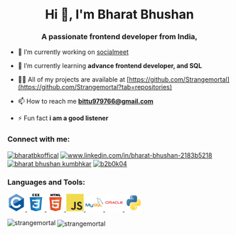<h1 align="center">Hi 👋, I'm Bharat Bhushan</h1>
<h3 align="center">A passionate frontend developer from India,</h3>

- 🔭 I’m currently working on [socialmeet](https://socialsmeet.netlify.app/)

- 🌱 I’m currently learning **advance frontend developer, and SQL**

- 👨‍💻 All of my projects are available at [https://github.com/Strangemortal](https://github.com/Strangemortal?tab=repositories)

- 📫 How to reach me **bittu979766@gmail.com**

- ⚡ Fun fact **i am a good listener**

<h3 align="left">Connect with me:</h3>
<p align="left">
<a href="https://twitter.com/bharatbkoffical" target="blank"><img align="center" src="https://raw.githubusercontent.com/rahuldkjain/github-profile-readme-generator/master/src/images/icons/Social/twitter.svg" alt="bharatbkoffical" height="30" width="40" /></a>
<a href="www.linkedin.com/in/bharat-bhushan-2183b5218" target="blank"><img align="center" src="https://raw.githubusercontent.com/rahuldkjain/github-profile-readme-generator/master/src/images/icons/Social/linked-in-alt.svg" alt="www.linkedin.com/in/bharat-bhushan-2183b5218" height="30" width="40" /></a>
<a href="https://fb.com/bharat bhushan kumbhkar" target="blank"><img align="center" src="https://raw.githubusercontent.com/rahuldkjain/github-profile-readme-generator/master/src/images/icons/Social/facebook.svg" alt="bharat bhushan kumbhkar" height="30" width="40" /></a>
<a href="https://instagram.com/b2b0k04" target="blank"><img align="center" src="https://raw.githubusercontent.com/rahuldkjain/github-profile-readme-generator/master/src/images/icons/Social/instagram.svg" alt="b2b0k04" height="30" width="40" /></a>
</p>

<h3 align="left">Languages and Tools:</h3>
<p align="left"> <a href="https://www.cprogramming.com/" target="_blank" rel="noreferrer"> <img src="https://raw.githubusercontent.com/devicons/devicon/master/icons/c/c-original.svg" alt="c" width="40" height="40"/> </a> <a href="https://www.w3schools.com/css/" target="_blank" rel="noreferrer"> <img src="https://raw.githubusercontent.com/devicons/devicon/master/icons/css3/css3-original-wordmark.svg" alt="css3" width="40" height="40"/> </a> <a href="https://www.w3.org/html/" target="_blank" rel="noreferrer"> <img src="https://raw.githubusercontent.com/devicons/devicon/master/icons/html5/html5-original-wordmark.svg" alt="html5" width="40" height="40"/> </a> <a href="https://developer.mozilla.org/en-US/docs/Web/JavaScript" target="_blank" rel="noreferrer"> <img src="https://raw.githubusercontent.com/devicons/devicon/master/icons/javascript/javascript-original.svg" alt="javascript" width="40" height="40"/> </a> <a href="https://www.mysql.com/" target="_blank" rel="noreferrer"> <img src="https://raw.githubusercontent.com/devicons/devicon/master/icons/mysql/mysql-original-wordmark.svg" alt="mysql" width="40" height="40"/> </a> <a href="https://www.oracle.com/" target="_blank" rel="noreferrer"> <img src="https://raw.githubusercontent.com/devicons/devicon/master/icons/oracle/oracle-original.svg" alt="oracle" width="40" height="40"/> </a> <a href="https://www.python.org" target="_blank" rel="noreferrer"> <img src="https://raw.githubusercontent.com/devicons/devicon/master/icons/python/python-original.svg" alt="python" width="40" height="40"/> </a> </p>

<p><img align="left" src="https://github-readme-stats.vercel.app/api/top-langs?username=strangemortal&show_icons=true&locale=en&layout=compact" alt="strangemortal" /></p>

<p>&nbsp;<img align="center" src="https://github-readme-stats.vercel.app/api?username=strangemortal&show_icons=true&locale=en" alt="strangemortal" /></p>


